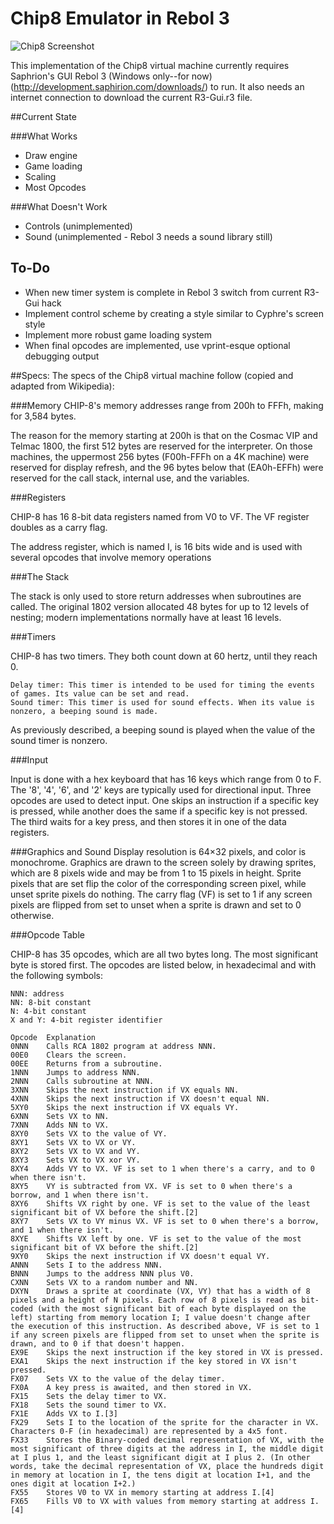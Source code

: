 Chip8 Emulator in Rebol 3
=========================

![Chip8 Screenshot](http://i.imgur.com/1eE1g68.jpg)

This implementation of the Chip8 virtual machine currently requires Saphrion's GUI Rebol 3 (Windows only--for now) (http://development.saphirion.com/downloads/) to run.  It also needs an internet connection to download the current R3-Gui.r3 file.

##Current State

###What Works
- Draw engine
- Game loading
- Scaling
- Most Opcodes

###What Doesn't Work
- Controls (unimplemented)
- Sound (unimplemented - Rebol 3 needs a sound library still)

To-Do
-----------
- When new timer system is complete in Rebol 3 switch from current R3-Gui hack
- Implement control scheme by creating a style similar to Cyphre's screen style
- Implement more robust game loading system
- When final opcodes are implemented, use vprint-esque optional debugging output



##Specs:
The specs of the Chip8 virtual machine follow (copied and adapted from Wikipedia):

###Memory
CHIP-8's memory addresses range from 200h to FFFh, making for 3,584 bytes. 

The reason for the memory starting at 200h is that on the Cosmac VIP and Telmac 1800, the first 512 bytes are reserved for the interpreter. On those machines, the uppermost 256 bytes (F00h-FFFh on a 4K machine) were reserved for display refresh, and the 96 bytes below that (EA0h-EFFh) were reserved for the call stack, internal use, and the variables.

###Registers

CHIP-8 has 16 8-bit data registers named from V0 to VF. The VF register doubles as a carry flag.

The address register, which is named I, is 16 bits wide and is used with several opcodes that involve memory operations

###The Stack

The stack is only used to store return addresses when subroutines are called. The original 1802 version allocated 48 bytes for up to 12 levels of nesting; modern implementations normally have at least 16 levels.

###Timers

CHIP-8 has two timers. They both count down at 60 hertz, until they reach 0.

    Delay timer: This timer is intended to be used for timing the events of games. Its value can be set and read.
    Sound timer: This timer is used for sound effects. When its value is nonzero, a beeping sound is made.

As previously described, a beeping sound is played when the value of the sound timer is nonzero.

###Input

Input is done with a hex keyboard that has 16 keys which range from 0 to F. The '8', '4', '6', and '2' keys are typically used for directional input. Three opcodes are used to detect input. One skips an instruction if a specific key is pressed, while another does the same if a specific key is not pressed. The third waits for a key press, and then stores it in one of the data registers.

###Graphics and Sound
Display resolution is 64×32 pixels, and color is monochrome. Graphics are drawn to the screen solely by drawing sprites, which are 8 pixels wide and may be from 1 to 15 pixels in height. Sprite pixels that are set flip the color of the corresponding screen pixel, while unset sprite pixels do nothing. The carry flag (VF) is set to 1 if any screen pixels are flipped from set to unset when a sprite is drawn and set to 0 otherwise.

###Opcode Table

CHIP-8 has 35 opcodes, which are all two bytes long. The most significant byte is stored first. The opcodes are listed below, in hexadecimal and with the following symbols:

    NNN: address
    NN: 8-bit constant
    N: 4-bit constant
    X and Y: 4-bit register identifier

    Opcode  Explanation
    0NNN    Calls RCA 1802 program at address NNN.
    00E0 	Clears the screen.
    00EE 	Returns from a subroutine.
    1NNN 	Jumps to address NNN.
    2NNN 	Calls subroutine at NNN.
    3XNN 	Skips the next instruction if VX equals NN.
    4XNN 	Skips the next instruction if VX doesn't equal NN.
    5XY0 	Skips the next instruction if VX equals VY.
    6XNN 	Sets VX to NN.
    7XNN 	Adds NN to VX.
    8XY0 	Sets VX to the value of VY.
    8XY1 	Sets VX to VX or VY.
    8XY2 	Sets VX to VX and VY.
    8XY3 	Sets VX to VX xor VY.
    8XY4 	Adds VY to VX. VF is set to 1 when there's a carry, and to 0 when there isn't.
    8XY5 	VY is subtracted from VX. VF is set to 0 when there's a borrow, and 1 when there isn't.
    8XY6 	Shifts VX right by one. VF is set to the value of the least significant bit of VX before the shift.[2]
    8XY7 	Sets VX to VY minus VX. VF is set to 0 when there's a borrow, and 1 when there isn't.
    8XYE 	Shifts VX left by one. VF is set to the value of the most significant bit of VX before the shift.[2]
    9XY0 	Skips the next instruction if VX doesn't equal VY.
    ANNN 	Sets I to the address NNN.
    BNNN 	Jumps to the address NNN plus V0.
    CXNN 	Sets VX to a random number and NN.
    DXYN 	Draws a sprite at coordinate (VX, VY) that has a width of 8 pixels and a height of N pixels. Each row of 8 pixels is read as bit-coded (with the most significant bit of each byte displayed on the left) starting from memory location I; I value doesn't change after the execution of this instruction. As described above, VF is set to 1 if any screen pixels are flipped from set to unset when the sprite is drawn, and to 0 if that doesn't happen.
    EX9E 	Skips the next instruction if the key stored in VX is pressed.
    EXA1 	Skips the next instruction if the key stored in VX isn't pressed.
    FX07 	Sets VX to the value of the delay timer.
    FX0A 	A key press is awaited, and then stored in VX.
    FX15 	Sets the delay timer to VX.
    FX18 	Sets the sound timer to VX.
    FX1E 	Adds VX to I.[3]
    FX29 	Sets I to the location of the sprite for the character in VX. Characters 0-F (in hexadecimal) are represented by a 4x5 font.
    FX33 	Stores the Binary-coded decimal representation of VX, with the most significant of three digits at the address in I, the middle digit at I plus 1, and the least significant digit at I plus 2. (In other words, take the decimal representation of VX, place the hundreds digit in memory at location in I, the tens digit at location I+1, and the ones digit at location I+2.)
    FX55 	Stores V0 to VX in memory starting at address I.[4]
    FX65 	Fills V0 to VX with values from memory starting at address I.[4]
